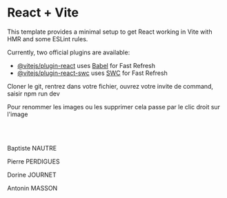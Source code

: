 # React + Vite

This template provides a minimal setup to get React working in Vite with HMR and some ESLint rules.

Currently, two official plugins are available:

- [@vitejs/plugin-react](https://github.com/vitejs/vite-plugin-react/blob/main/packages/plugin-react/README.md) uses [Babel](https://babeljs.io/) for Fast Refresh
- [@vitejs/plugin-react-swc](https://github.com/vitejs/vite-plugin-react-swc) uses [SWC](https://swc.rs/) for Fast Refresh

Cloner le git, rentrez dans votre fichier, ouvrez votre invite de command, saisir npm run dev

Pour renommer les images ou les supprimer cela passe par le clic droit sur l'image

<br/><br/>

Baptiste NAUTRE

Pierre PERDIGUES

Dorine JOURNET

Antonin MASSON
